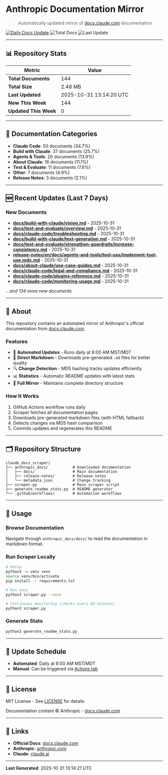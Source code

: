 # Anthropic Documentation Mirror

> Automatically updated mirror of [docs.claude.com](https://docs.claude.com) documentation

[![Daily Docs Update](https://github.com/seanGSISG/claude_docs_scraper/actions/workflows/daily-scraper.yml/badge.svg)](https://github.com/seanGSISG/claude_docs_scraper/actions/workflows/daily-scraper.yml)
![Total Docs](https://img.shields.io/badge/total_docs-144-blue)
![Last Update](https://img.shields.io/badge/last_update-2025--10--31-green)

---

## 📊 Repository Stats

| Metric | Value |
|--------|-------|
| **Total Documents** | 144 |
| **Total Size** | 2.48 MB |
| **Last Updated** | 2025-10-31 13:14:20 UTC |
| **New This Week** | 144 |
| **Updated This Week** | 0 |

---

## 📂 Documentation Categories

- **Claude Code**: 50 documents (34.7%)
- **Build with Claude**: 37 documents (25.7%)
- **Agents & Tools**: 20 documents (13.9%)
- **About Claude**: 16 documents (11.1%)
- **Test & Evaluate**: 11 documents (7.6%)
- **Other**: 7 documents (4.9%)
- **Release Notes**: 3 documents (2.1%)

---

## 🆕 Recent Updates (Last 7 Days)

### New Documents

- **[docs/build-with-claude/vision.md](https://docs.claude.com/en/docs/build-with-claude/vision)** - 2025-10-31
- **[docs/test-and-evaluate/overview.md](https://docs.claude.com/en/docs/test-and-evaluate/overview)** - 2025-10-31
- **[docs/claude-code/troubleshooting.md](https://docs.claude.com/en/docs/claude-code/troubleshooting)** - 2025-10-31
- **[docs/build-with-claude/text-generation.md](https://docs.claude.com/en/docs/build-with-claude/text-generation)** - 2025-10-31
- **[docs/test-and-evaluate/strengthen-guardrails/increase-consistency.md](https://docs.claude.com/en/docs/test-and-evaluate/strengthen-guardrails/increase-consistency)** - 2025-10-31
- **[release-notes/en/docs/agents-and-tools/tool-use/implement-tool-use.mdx.md](https://docs.claude.com/en/release-notes/en/docs/agents-and-tools/tool-use/implement-tool-use.mdx)** - 2025-10-31
- **[docs/about-claude/use-case-guides.md](https://docs.claude.com/en/docs/about-claude/use-case-guides)** - 2025-10-31
- **[docs/claude-code/legal-and-compliance.md](https://docs.claude.com/en/docs/claude-code/legal-and-compliance)** - 2025-10-31
- **[docs/claude-code/plugins-reference.md](https://docs.claude.com/en/docs/claude-code/plugins-reference)** - 2025-10-31
- **[docs/claude-code/monitoring-usage.md](https://docs.claude.com/en/docs/claude-code/monitoring-usage)** - 2025-10-31

_...and 134 more new documents_


---

## 📖 About

This repository contains an automated mirror of Anthropic's official documentation from [docs.claude.com](https://docs.claude.com).

### Features

- 🤖 **Automated Updates** - Runs daily at 6:00 AM MST/MDT
- 📝 **Direct Markdown** - Downloads pre-generated `.md` files for better quality
- 🔍 **Change Detection** - MD5 hashing tracks updates efficiently
- 📊 **Statistics** - Automatic README updates with latest stats
- 🔄 **Full Mirror** - Maintains complete directory structure

### How It Works

1. GitHub Actions workflow runs daily
2. Scraper fetches all documentation pages
3. Downloads pre-generated markdown files (with HTML fallback)
4. Detects changes via MD5 hash comparison
5. Commits updates and regenerates this README

---

## 🗂️ Repository Structure

```
claude_docs_scraper/
├── anthropic_docs/           # Downloaded documentation
│   ├── docs/                 # Main documentation
│   ├── release-notes/        # Release notes
│   └── metadata.json         # Change tracking
├── scraper.py                # Main scraper script
├── generate_readme_stats.py  # README generator
└── .github/workflows/        # Automation workflows
```

---

## 🚀 Usage

### Browse Documentation

Navigate through `anthropic_docs/docs/` to read the documentation in markdown format.

### Run Scraper Locally

```bash
# Setup
python3 -m venv venv
source venv/bin/activate
pip install -r requirements.txt

# Run once
python3 scraper.py --once

# Continuous monitoring (checks every 60 minutes)
python3 scraper.py
```

### Generate Stats

```bash
python3 generate_readme_stats.py
```

---

## 📅 Update Schedule

- **Automated**: Daily at 6:00 AM MST/MDT
- **Manual**: Can be triggered via [Actions tab](https://github.com/seanGSISG/claude_docs_scraper/actions)

---

## 📜 License

MIT License - See [LICENSE](LICENSE) for details

Documentation content © Anthropic - [docs.claude.com](https://docs.claude.com)

---

## 🔗 Links

- **Official Docs**: [docs.claude.com](https://docs.claude.com)
- **Anthropic**: [anthropic.com](https://www.anthropic.com)
- **Claude**: [claude.ai](https://claude.ai)

---

**Last Generated**: 2025-10-31 13:14:21 UTC
